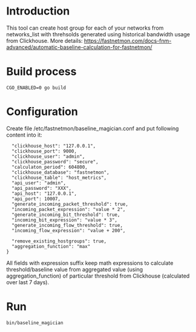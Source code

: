 # Introduction

This tool can create host group for each of your networks from networks_list with threhsolds generated using historical bandwidth usage from Clickhouse. More details: https://fastnetmon.com/docs-fnm-advanced/automatic-baseline-calculation-for-fastnetmon/

# Build process

```CGO_ENABLED=0 go build```

# Configuration

Create file /etc/fastnetmon/baseline_magician.conf and put following content into it:

```{
  "clickhouse_host": "127.0.0.1",
  "clickhouse_port": 9000, 
  "clickhouse_user": "admin",
  "clickhouse_password": "secure",
  "calculaton_period": 604800,
  "clickhouse_database": "fastnetmon",
  "clickhouse_table": "host_metrics",
  "api_user": "admin",
  "api_password": "XXX",
  "api_host": "127.0.0.1",
  "api_port": 10007,
  "generate_incoming_packet_threshold": true,
  "incoming_packet_expression": "value * 2",
  "generate_incoming_bit_threshold": true,
  "incoming_bit_expression": "value * 3",
  "generate_incoming_flow_threshold": true,
  "incoming_flow_expression": "value + 200",
  
  "remove_existing_hostgroups": true,
  "aggregation_function": "max"
}
```

All fields with expression suffix keep math expressions to calculate threshold/baseline value from aggregated value (using aggregation_function) of particular threshold from Clickhouse (calculated over last 7 days).

# Run

```
bin/baseline_magician
```

